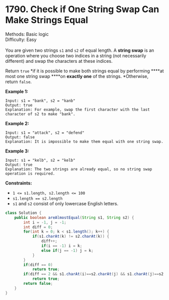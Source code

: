 # 1790. Check if One String Swap Can Make Strings Equal  

  Methods: Basic logic </br> Difficulty: Easy </br> </br>You are given two strings `s1` and `s2` of equal length. A **string swap** is an operation where you choose two indices in a string (not necessarily different) and swap the characters at these indices.

Return `true` *if it is possible to make both strings equal by performing ****at most one string swap ****on ****exactly one**** of the strings. *Otherwise, return `false`.

**Example 1:**

```plain text
Input: s1 = "bank", s2 = "kanb"
Output: true
Explanation: For example, swap the first character with the last character of s2 to make "bank".

```

**Example 2:**

```plain text
Input: s1 = "attack", s2 = "defend"
Output: false
Explanation: It is impossible to make them equal with one string swap.

```

**Example 3:**

```plain text
Input: s1 = "kelb", s2 = "kelb"
Output: true
Explanation: The two strings are already equal, so no string swap operation is required.

```

**Constraints:**

- `1 <= s1.length, s2.length <= 100`
- `s1.length == s2.length`
- `s1` and `s2` consist of only lowercase English letters.
```java
class Solution {
    public boolean areAlmostEqual(String s1, String s2) {
        int i = -1, j = -1;
        int diff = 0;
        for(int k = 0; k < s1.length(); k++) {
            if(s1.charAt(k) != s2.charAt(k)) {
                diff++;
                if(i == -1) i = k;
                else if(j == -1) j = k;
            }
        }
        if(diff == 0)
            return true;
        if(diff == 2 && s1.charAt(i)==s2.charAt(j) && s1.charAt(j)==s2.charAt(i))
            return true;
        return false;
    }
}
```

